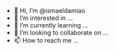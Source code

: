 - 👋 Hi, I’m @ismaeldamiao
- 👀 I’m interested in ...
- 🌱 I’m currently learning ...
- 💞️ I’m looking to collaborate on ...
- 📫 How to reach me ...

<!---
ismaeldamiao/ismaeldamiao is a ✨ special ✨ repository because its `README.md` (this file) appears on your GitHub profile.
You can click the Preview link to take a look at your changes.
--->
